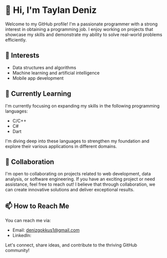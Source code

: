 # 👋 Hi, I'm Taylan Deniz


Welcome to my GitHub profile! I'm a passionate programmer with a strong interest in obtaining a programming job. I enjoy working on projects that showcase my skills and demonstrate my ability to solve real-world problems efficiently.

## 👀 Interests

- Data structures and algorithms
- Machine learning and artificial intelligence
- Mobile app development

## 🌱 Currently Learning

I'm currently focusing on expanding my skills in the following programming languages:

- C/C++
- C#
- Dart

I'm diving deep into these languages to strengthen my foundation and explore their various applications in different domains.

## 💞️ Collaboration

I'm open to collaborating on projects related to web development, data analysis, or software engineering. If you have an exciting project or need assistance, feel free to reach out! I believe that through collaboration, we can create innovative solutions and deliver exceptional results.

## 📫 How to Reach Me

You can reach me via:
- Email: denizgokkus1@gmail.com
- LinkedIn: 

Let's connect, share ideas, and contribute to the thriving GitHub community!
